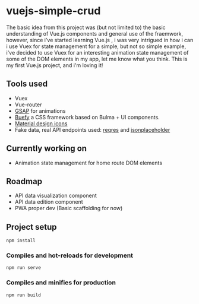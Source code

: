 # vuejs-simple-crud

The basic idea from this project was (but not limited to) the basic understanding of Vue.js components and general use of the fraemwork, however, since i've started learning Vue.js , i was very intrigued in how i can i use Vuex for state management for a simple, but not so simple example, i've decided to use Vuex for an interesting animation state management of some of the DOM elements in my app, let me know what you think. This is my first Vue.js project, and i'm loving it! 

## Tools used
* Vuex
* Vue-router
* [GSAP](https://greensock.com/) for animations
* [Buefy](https://buefy.github.io) a CSS framework based on Bulma + UI components.
* [Material design icons](https://gitlab.com/robcresswell/vue-material-design-icons)
* Fake data, real API endpoints used: [reqres](https://reqres.in/)  and [jsonplaceholder](https://jsonplaceholder.typicode.com/)

## Currently working on
* Animation state management for home route DOM elements

## Roadmap
* API data visualization component
* API data edition component
* PWA proper dev (Basic scaffolding for now)


## Project setup
```
npm install
```

### Compiles and hot-reloads for development
```
npm run serve
```

### Compiles and minifies for production
```
npm run build
```


